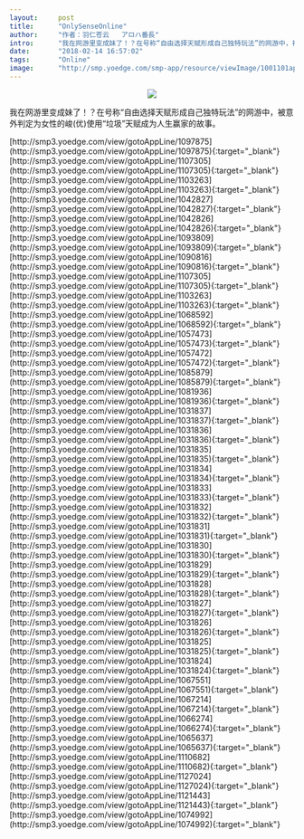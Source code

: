 ```yaml
---
layout:     post
title:      "OnlySenseOnline"
author:     "作者：羽仁苍云   アロハ番長"
intro:      "我在网游里变成妹了！？在号称“自由选择天赋形成自己独特玩法”的网游中，被意外判定为女性的峻(优)使用“垃圾”天赋成为人生赢家的故事。"
date:       "2018-02-14 16:57:02"
tags:       "Online"
image:      "http://smp.yoedge.com/smp-app/resource/viewImage/1001101appline.png"
---
```

<div style="text-align: center">
<p><img src="http://smp.yoedge.com/smp-app/resource/viewImage/1001101appline.png"/></p>
</div>
<p class="post-meta">
<span>我在网游里变成妹了！？在号称“自由选择天赋形成自己独特玩法”的网游中，被意外判定为女性的峻(优)使用“垃圾”天赋成为人生赢家的故事。</span>
</p>
[http://smp3.yoedge.com/view/gotoAppLine/1097875](http://smp3.yoedge.com/view/gotoAppLine/1097875){:target="_blank"}
[http://smp3.yoedge.com/view/gotoAppLine/1107305](http://smp3.yoedge.com/view/gotoAppLine/1107305){:target="_blank"}
[http://smp3.yoedge.com/view/gotoAppLine/1103263](http://smp3.yoedge.com/view/gotoAppLine/1103263){:target="_blank"}
[http://smp3.yoedge.com/view/gotoAppLine/1042827](http://smp3.yoedge.com/view/gotoAppLine/1042827){:target="_blank"}
[http://smp3.yoedge.com/view/gotoAppLine/1042826](http://smp3.yoedge.com/view/gotoAppLine/1042826){:target="_blank"}
[http://smp3.yoedge.com/view/gotoAppLine/1093809](http://smp3.yoedge.com/view/gotoAppLine/1093809){:target="_blank"}
[http://smp3.yoedge.com/view/gotoAppLine/1090816](http://smp3.yoedge.com/view/gotoAppLine/1090816){:target="_blank"}
[http://smp3.yoedge.com/view/gotoAppLine/1107305](http://smp3.yoedge.com/view/gotoAppLine/1107305){:target="_blank"}
[http://smp3.yoedge.com/view/gotoAppLine/1103263](http://smp3.yoedge.com/view/gotoAppLine/1103263){:target="_blank"}
[http://smp3.yoedge.com/view/gotoAppLine/1068592](http://smp3.yoedge.com/view/gotoAppLine/1068592){:target="_blank"}
[http://smp3.yoedge.com/view/gotoAppLine/1057473](http://smp3.yoedge.com/view/gotoAppLine/1057473){:target="_blank"}
[http://smp3.yoedge.com/view/gotoAppLine/1057472](http://smp3.yoedge.com/view/gotoAppLine/1057472){:target="_blank"}
[http://smp3.yoedge.com/view/gotoAppLine/1085879](http://smp3.yoedge.com/view/gotoAppLine/1085879){:target="_blank"}
[http://smp3.yoedge.com/view/gotoAppLine/1081936](http://smp3.yoedge.com/view/gotoAppLine/1081936){:target="_blank"}
[http://smp3.yoedge.com/view/gotoAppLine/1031837](http://smp3.yoedge.com/view/gotoAppLine/1031837){:target="_blank"}
[http://smp3.yoedge.com/view/gotoAppLine/1031836](http://smp3.yoedge.com/view/gotoAppLine/1031836){:target="_blank"}
[http://smp3.yoedge.com/view/gotoAppLine/1031835](http://smp3.yoedge.com/view/gotoAppLine/1031835){:target="_blank"}
[http://smp3.yoedge.com/view/gotoAppLine/1031834](http://smp3.yoedge.com/view/gotoAppLine/1031834){:target="_blank"}
[http://smp3.yoedge.com/view/gotoAppLine/1031833](http://smp3.yoedge.com/view/gotoAppLine/1031833){:target="_blank"}
[http://smp3.yoedge.com/view/gotoAppLine/1031832](http://smp3.yoedge.com/view/gotoAppLine/1031832){:target="_blank"}
[http://smp3.yoedge.com/view/gotoAppLine/1031831](http://smp3.yoedge.com/view/gotoAppLine/1031831){:target="_blank"}
[http://smp3.yoedge.com/view/gotoAppLine/1031830](http://smp3.yoedge.com/view/gotoAppLine/1031830){:target="_blank"}
[http://smp3.yoedge.com/view/gotoAppLine/1031829](http://smp3.yoedge.com/view/gotoAppLine/1031829){:target="_blank"}
[http://smp3.yoedge.com/view/gotoAppLine/1031828](http://smp3.yoedge.com/view/gotoAppLine/1031828){:target="_blank"}
[http://smp3.yoedge.com/view/gotoAppLine/1031827](http://smp3.yoedge.com/view/gotoAppLine/1031827){:target="_blank"}
[http://smp3.yoedge.com/view/gotoAppLine/1031826](http://smp3.yoedge.com/view/gotoAppLine/1031826){:target="_blank"}
[http://smp3.yoedge.com/view/gotoAppLine/1031825](http://smp3.yoedge.com/view/gotoAppLine/1031825){:target="_blank"}
[http://smp3.yoedge.com/view/gotoAppLine/1031824](http://smp3.yoedge.com/view/gotoAppLine/1031824){:target="_blank"}
[http://smp3.yoedge.com/view/gotoAppLine/1067551](http://smp3.yoedge.com/view/gotoAppLine/1067551){:target="_blank"}
[http://smp3.yoedge.com/view/gotoAppLine/1067214](http://smp3.yoedge.com/view/gotoAppLine/1067214){:target="_blank"}
[http://smp3.yoedge.com/view/gotoAppLine/1066274](http://smp3.yoedge.com/view/gotoAppLine/1066274){:target="_blank"}
[http://smp3.yoedge.com/view/gotoAppLine/1065637](http://smp3.yoedge.com/view/gotoAppLine/1065637){:target="_blank"}
[http://smp3.yoedge.com/view/gotoAppLine/1110682](http://smp3.yoedge.com/view/gotoAppLine/1110682){:target="_blank"}
[http://smp3.yoedge.com/view/gotoAppLine/1127024](http://smp3.yoedge.com/view/gotoAppLine/1127024){:target="_blank"}
[http://smp3.yoedge.com/view/gotoAppLine/1121443](http://smp3.yoedge.com/view/gotoAppLine/1121443){:target="_blank"}
[http://smp3.yoedge.com/view/gotoAppLine/1074992](http://smp3.yoedge.com/view/gotoAppLine/1074992){:target="_blank"}


